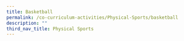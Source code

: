 ```yaml
---
title: Basketball
permalink: /co-curriculum-activities/Physical-Sports/basketball
description: ""
third_nav_title: Physical Sports
---
```

